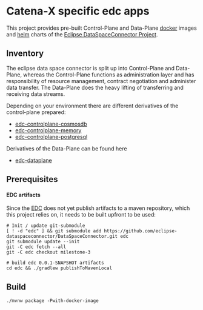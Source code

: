 # Catena-X specific edc apps

This project provides pre-built Control-Plane and Data-Plane [docker](https://www.docker.com/) images and [helm](https://helm.sh/) charts of the [Eclipse DataSpaceConnector Project](https://github.com/eclipse-dataspaceconnector/DataSpaceConnector).

## Inventory

The eclipse data space connector is split up into Control-Plane and Data-Plane, whereas the Control-Plane functions as administration layer
and has responsibility of resource management, contract negotiation and administer data transfer. 
The Data-Plane does the heavy lifting of transferring and receiving data streams.

Depending on your environment there are different derivatives of the control-plane prepared:

* [edc-controlplane-cosmosdb](edc-controlplane/edc-controlplane-cosmosdb)
* [edc-controlplane-memory](edc-controlplane/edc-controlplane-memory)
* [edc-controlplane-postgresql](edc-controlplane/edc-controlplane-postgresql)

Derivatives of the Data-Plane can be found here

* [edc-dataplane](edc-dataplane)

## Prerequisites

#### EDC artifacts

Since the [EDC](https://github.com/eclipse-dataspaceconnector/DataSpaceConnector) does 
not yet publish artifacts to a maven repository, which this project relies on, it needs 
to be built upfront to be used:

```shell
# Init / update git-submodule
[ ! -d "edc" ] && git submodule add https://github.com/eclipse-dataspaceconnector/DataSpaceConnector.git edc
git submodule update --init
git -C edc fetch --all
git -C edc checkout milestone-3

# build edc 0.0.1-SNAPSHOT artifacts
cd edc && ./gradlew publishToMavenLocal
```

## Build

```shell
./mvnw package -Pwith-docker-image
```
